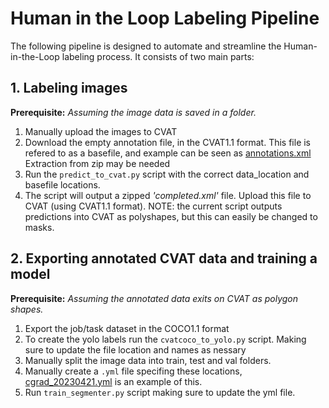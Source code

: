 # Human in the Loop Labeling Pipeline

The following pipeline is designed to automate and streamline the Human-in-the-Loop labeling process. It consists of two main parts:

## 1. Labeling images
**Prerequisite:** *Assuming the image data is saved in a folder.*
1. Manually upload the images to CVAT
2. Download the empty annotation file, in the CVAT1.1 format. 
    This file is refered to as a basefile, and example can be seen as [annotations.xml](https://github.com/Coral-Imaging/cgras_settler_counter/blob/main/annotations.xml)
    Extraction from zip may be needed
3. Run the `predict_to_cvat.py` script with the correct data_location and basefile locations.
4. The script will output a zipped *'completed.xml'* file. Upload this file to CVAT (using CVAT1.1 format). 
NOTE: the current script outputs predictions into CVAT as polyshapes, but this can easily be changed to masks.

## 2. Exporting annotated CVAT data and training a model
**Prerequisite:** *Assuming the annotated data exits on CVAT as polygon shapes.*
1. Export the job/task dataset in the COCO1.1 format
2. To create the yolo labels run the `cvatcoco_to_yolo.py` script. Making sure to update the file location and names as nessary
3. Manually split the image data into train, test and val folders. 
4. Manually create a `.yml` file specifing these locations, [cgrad_20230421.yml](https://github.com/Coral-Imaging/cgras_settler_counter/blob/main/segmenter/cgras_20230421.yaml) is an example of this.
5. Run `train_segmenter.py` script making sure to update the yml file.

